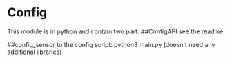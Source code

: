 # Config

This module is in python and contain two part:
##ConfigAPI
see the readme

##config_sensor
to the config script:
python3 main.py (doesn't need any additional libraries)